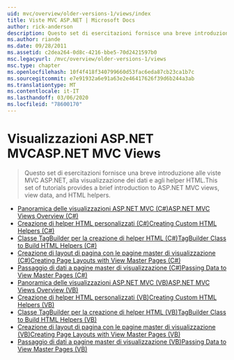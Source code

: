 ```yaml
---
uid: mvc/overview/older-versions-1/views/index
title: Viste MVC ASP.NET | Microsoft Docs
author: rick-anderson
description: Questo set di esercitazioni fornisce una breve introduzione alle viste MVC ASP.NET, alla visualizzazione dei dati e agli helper HTML.
ms.author: riande
ms.date: 09/28/2011
ms.assetid: c2dea264-0d8c-4216-bbe5-70d2421597b0
msc.legacyurl: /mvc/overview/older-versions-1/views
msc.type: chapter
ms.openlocfilehash: 10f4f418f340799660d53fac6eda87cb23ca1b7c
ms.sourcegitcommit: e7e91932a6e91a63e2e46417626f39d6b244a3ab
ms.translationtype: MT
ms.contentlocale: it-IT
ms.lasthandoff: 03/06/2020
ms.locfileid: "78600170"
---
```

# <a name="aspnet-mvc-views"></a><span data-ttu-id="1bd8e-103">Visualizzazioni ASP.NET MVC</span><span class="sxs-lookup"><span data-stu-id="1bd8e-103">ASP.NET MVC Views</span></span>

> <span data-ttu-id="1bd8e-104">Questo set di esercitazioni fornisce una breve introduzione alle viste MVC ASP.NET, alla visualizzazione dei dati e agli helper HTML.</span><span class="sxs-lookup"><span data-stu-id="1bd8e-104">This set of tutorials provides a brief introduction to ASP.NET MVC views, view data, and HTML helpers.</span></span>

- [<span data-ttu-id="1bd8e-105">Panoramica delle visualizzazioni ASP.NET MVC (C#)</span><span class="sxs-lookup"><span data-stu-id="1bd8e-105">ASP.NET MVC Views Overview (C#)</span></span>](asp-net-mvc-views-overview-cs.md)
- [<span data-ttu-id="1bd8e-106">Creazione di helper HTML personalizzati (C#)</span><span class="sxs-lookup"><span data-stu-id="1bd8e-106">Creating Custom HTML Helpers (C#)</span></span>](creating-custom-html-helpers-cs.md)
- [<span data-ttu-id="1bd8e-107">Classe TagBuilder per la creazione di helper HTML (C#)</span><span class="sxs-lookup"><span data-stu-id="1bd8e-107">TagBuilder Class to Build HTML Helpers (C#)</span></span>](using-the-tagbuilder-class-to-build-html-helpers-cs.md)
- [<span data-ttu-id="1bd8e-108">Creazione di layout di pagina con le pagine master di visualizzazione (C#)</span><span class="sxs-lookup"><span data-stu-id="1bd8e-108">Creating Page Layouts with View Master Pages (C#)</span></span>](creating-page-layouts-with-view-master-pages-cs.md)
- [<span data-ttu-id="1bd8e-109">Passaggio di dati a pagine master di visualizzazione (C#)</span><span class="sxs-lookup"><span data-stu-id="1bd8e-109">Passing Data to View Master Pages (C#)</span></span>](passing-data-to-view-master-pages-cs.md)
- [<span data-ttu-id="1bd8e-110">Panoramica delle visualizzazioni ASP.NET MVC (VB)</span><span class="sxs-lookup"><span data-stu-id="1bd8e-110">ASP.NET MVC Views Overview (VB)</span></span>](asp-net-mvc-views-overview-vb.md)
- [<span data-ttu-id="1bd8e-111">Creazione di helper HTML personalizzati (VB)</span><span class="sxs-lookup"><span data-stu-id="1bd8e-111">Creating Custom HTML Helpers (VB)</span></span>](creating-custom-html-helpers-vb.md)
- [<span data-ttu-id="1bd8e-112">Classe TagBuilder per la creazione di helper HTML (VB)</span><span class="sxs-lookup"><span data-stu-id="1bd8e-112">TagBuilder Class to Build HTML Helpers (VB)</span></span>](using-the-tagbuilder-class-to-build-html-helpers-vb.md)
- [<span data-ttu-id="1bd8e-113">Creazione di layout di pagina con le pagine master di visualizzazione (VB)</span><span class="sxs-lookup"><span data-stu-id="1bd8e-113">Creating Page Layouts with View Master Pages (VB)</span></span>](creating-page-layouts-with-view-master-pages-vb.md)
- [<span data-ttu-id="1bd8e-114">Passaggio di dati a pagine master di visualizzazione (VB)</span><span class="sxs-lookup"><span data-stu-id="1bd8e-114">Passing Data to View Master Pages (VB)</span></span>](passing-data-to-view-master-pages-vb.md)
